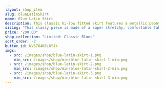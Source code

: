 ```yaml
---
layout: shop_item
slug: blueLatinSkirt
name: Blue Latin Skirt
description: This classic hi-low fitted skirt features a metallic peony print accent ruffle at the hem for the perfect amount of movement.
sizing: "This classy piece is made of a super stretchy, comfortable fabric. Every body is shaped differently: if one of your measurements is a size smaller than the rest, order according to your smaller size to ensure a close fit. Order a size up for a looser fit. If your measurements are drastically different from each other, contact us at <a href='mailto:info@freebodydesigns.com'>info@freebodydesigns.com</a> to inquire about custom sizing."
price: "200.00"
shop_collection: "Limited: Classic Blues"
sort_order: -2
button_id: NV5784KBL6YJ4
imgs:
  - src: /images/shop/blue-latin-skirt-1.png
    min_src: /images/shop/min/blue-latin-skirt-1-min.png
  - src: /images/shop/blue-latin-skirt-2.png
    min_src: /images/shop/min/blue-latin-skirt-2-min.png
  - src: /images/shop/blue-latin-skirt-3.png
    min_src: /images/shop/min/blue-latin-skirt-3-min.png
---
```

